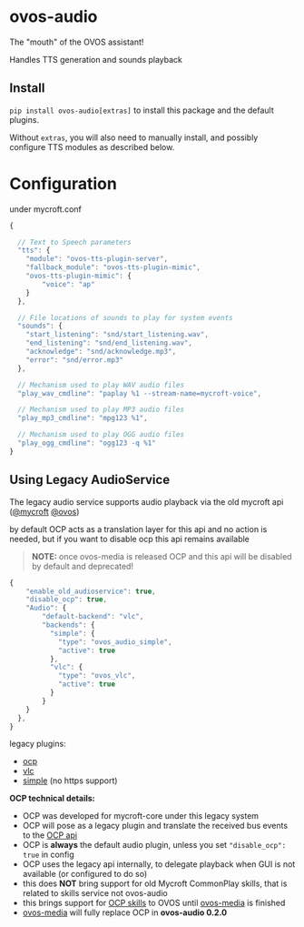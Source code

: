 # ovos-audio

The "mouth" of the OVOS assistant!

Handles TTS generation and sounds playback

## Install

`pip install ovos-audio[extras]` to install this package and the default
plugins.

Without `extras`, you will also need to manually install,
and possibly configure TTS modules as described below.

# Configuration

under mycroft.conf

```javascript
{

  // Text to Speech parameters
  "tts": {
    "module": "ovos-tts-plugin-server",
    "fallback_module": "ovos-tts-plugin-mimic",
    "ovos-tts-plugin-mimic": {
        "voice": "ap"
    }
  },

  // File locations of sounds to play for system events
  "sounds": {
    "start_listening": "snd/start_listening.wav",
    "end_listening": "snd/end_listening.wav",
    "acknowledge": "snd/acknowledge.mp3",
    "error": "snd/error.mp3"
  },

  // Mechanism used to play WAV audio files
  "play_wav_cmdline": "paplay %1 --stream-name=mycroft-voice",

  // Mechanism used to play MP3 audio files
  "play_mp3_cmdline": "mpg123 %1",

  // Mechanism used to play OGG audio files
  "play_ogg_cmdline": "ogg123 -q %1"
}
```

## Using Legacy AudioService

The legacy audio service supports audio playback via the old mycroft api ([@mycroft](https://github.com/MycroftAI/mycroft-core/blob/dev/mycroft/skills/audioservice.py#L43) [@ovos](https://github.com/OpenVoiceOS/ovos-bus-client/blob/dev/ovos_bus_client/apis/ocp.py#L51))

by default OCP acts as a translation layer for this api and no action is needed, but if you want to disable ocp this api remains available

> **NOTE:** once ovos-media is released OCP and this api will be disabled by default and deprecated!

```javascript
{
    "enable_old_audioservice": true,
    "disable_ocp": true,
    "Audio": {
        "default-backend": "vlc",
        "backends": {
          "simple": {
            "type": "ovos_audio_simple",
            "active": true
          },
          "vlc": {
            "type": "ovos_vlc",
            "active": true
          }
        }
    }
  },
}
```

legacy plugins:
- [ocp](https://github.com/OpenVoiceOS/ovos-ocp-audio-plugin)
- [vlc](https://github.com/OpenVoiceOS/ovos-vlc-plugin)
- [simple](https://github.com/OpenVoiceOS/ovos-audio-plugin-simple) (no https support)

**OCP technical details:**

- OCP was developed for mycroft-core under this legacy system
- OCP will pose as a legacy plugin and translate the received bus events to the [OCP api](https://github.com/OpenVoiceOS/ovos-bus-client/blob/dev/ovos_bus_client/apis/ocp.py#L228)
- OCP is **always** the default audio plugin, unless you set `"disable_ocp": true` in config
- OCP uses the legacy api internally, to delegate playback when GUI is not available (or configured to do so)
- this does **NOT** bring support for old Mycroft CommonPlay skills, that is related to skills service not ovos-audio
- this brings support for [OCP skills](https://openvoiceos.github.io/ovos-technical-manual/OCP_skills) to OVOS until [ovos-media](https://github.com/OpenVoiceOS/ovos-media) is finished
- [ovos-media](https://github.com/OpenVoiceOS/ovos-media) will fully replace OCP in **ovos-audio 0.2.0**
